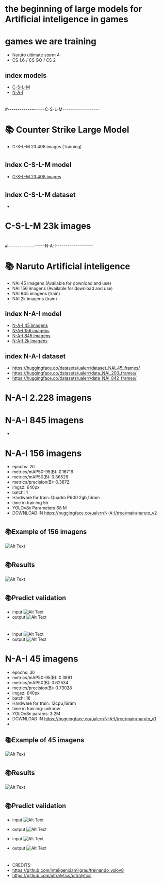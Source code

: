 # the beginning of large models for Artificial inteligence in games

# games we are training
- Naruto ultimate storm 4
- CS 1.6 / CS GO / CS 2


## index models
- [C-S-L-M](#📚-Counter-Strike-Large-Model)
- [N-A-I](#N-A-I-156-imagens)


#
#
#
#
#
#
#
#
#
#
#
#
#
#
#
#
#
#
#
#
#
#
#-------------------C-S-L-M-------------------


# 📚 Counter Strike Large Model
- C-S-L-M 23.408 images (Training)

#
## index C-S-L-M model
- [C-S-L-M 23.408 images](#C-S-L-M-23k-images)


#
## index C-S-L-M dataset
- 


#
# C-S-L-M 23k images


#
#
#
#
#
#
#
#
#
#
#
#
#
#
#
#
#
#
#
#
#
#
#-------------------N-A-I-------------------

#
# 📚 Naruto Artificial inteligence
- NAI 45 imagens (Available for download and use)
- NAI 156 imagens (Available for download and use)
- NAI 845 imagens (train)
- NAI 2k imagens (train)

## index N-A-I model

- [N-A-I 45 imagens](#N-A-I-45-imagens)
- [N-A-I 156 imagens](#N-A-I-156-imagens)
- [N-A-I 845 imagens](#N-A-I-845-imagens)
- [N-A-I 2k imagens](#N-A-I-2.228-imagens)

## index N-A-I dataset
- https://huggingface.co/datasets/ualerr/dataset_NAI_45_frames/
- https://huggingface.co/datasets/ualerr/data_NAI_200_frames/
- https://huggingface.co/datasets/ualerr/data_NAI_842_frames/


#
#
#
#
#
#
#
#
#
#
#
#
#
#
#
#
#
#
#
#
#
#
# N-A-I 2.228 imagens
#
#
# N-A-I 845 imagens
- 


#
# N-A-I 156 imagens
- epochs: 20
- metrics/mAP50-95(B): 0.16716
- metrics/mAP50(B): 0.36526
- metrics/precision(B): 0.3872
- imgsz: 640px
- batch: 1
- Hardware for train: Quadro P600 2gb,16ram
- time in training 5h
- YOLOv8x Parameters 68 M
- DOWNLOAD IN https://huggingface.co/ualerr/N-A-I/tree/main/naruto_v2
#
## 📚Example of 156 imagens
![Alt Text](naruto_v2/output_video.gif)
#
## 📚Results
![Alt Text](naruto_v2/results.png)
#
#
## 📚Predict validation
- input 
![Alt Text](naruto_v2/val_batch0_pred.jpg)
- output
![Alt Text](naruto_v2/val_batch0_labels.jpg)
#
- input 
![Alt Text](naruto_v2/val_batch0_pred.jpg)
- output
![Alt Text](naruto_v2/val_batch0_labels.jpg)
#
#



# N-A-I 45 imagens
- epochs: 30
- metrics/mAP50-95(B): 0.3861
- metrics/mAP50(B): 0.62534
- metrics/precision(B): 0.73028
- imgsz: 640px
- batch: 16
- Hardware for train: 12cpu,16ram
- time in training: unknow
- YOLOv8n params: 3.2M	
- DOWNLOAD IN https://huggingface.co/ualerr/N-A-I/tree/main/naruto_v1
- 
## 📚Example of 45 imagens
![Alt Text](gif/output_video.gif)
#

## 📚Results
![Alt Text](naruto_v1/results.png)
#
#
## 📚Predict validation
- input 
![Alt Text](naruto_v1/val_batch0_pred.jpg)
- output
![Alt Text](naruto_v1/val_batch0_labels.jpg)

- input 
![Alt Text](naruto_v1/val_batch0_pred.jpg)
- output
![Alt Text](naruto_v1/val_batch0_labels.jpg)
#





- CREDITS:
- https://github.com/inteligenciamilgrau/treinando_yolov8
- https://github.com/ultralytics/ultralytics

